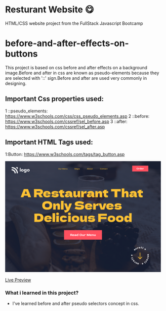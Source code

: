 # Resturant Website 😋
 HTML/CSS website project from the FullStack Javascript Bootcamp 
 
 # before-and-after-effects-on-buttons
This project is based on css before and after effects on a background image.Before and after in css are known as pseudo-elements because they are selected with '::' sign.Before and after are used very commonly in designing.


## Important Css properties used:

1 ::pseudo_elements:
https://www.w3schools.com/css/css_pseudo_elements.asp
2 ::before:
https://www.w3schools.com/cssref/sel_before.asp
3 ::after:
https://www.w3schools.com/cssref/sel_after.asp

## Important HTML Tags used:

1:Button:
https://www.w3schools.com/tags/tag_button.asp
 
![screenshot](./2.png)

[Live Preview](https://jaydev-live-project-02.netlify.app/)

### What i learned in this project?

* I've learned before and after pseudo selectors concept in css.
